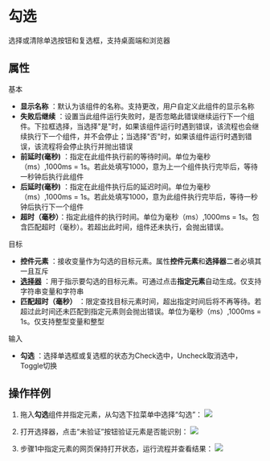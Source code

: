 # 勾选

选择或清除单选按钮和复选框，支持桌面端和浏览器

## 属性
基本
- **显示名称** ：默认为该组件的名称。支持更改，用户自定义此组件的显示名称
- **失败后继续** ：设置当此组件运行失败时，是否忽略此错误继续运行下一个组件。下拉框选择，当选择"是"时，如果该组件运行时遇到错误，该流程也会继续执行下一个组件，并不会停止；当选择"否"时，如果该组件运行时遇到错误，该流程将会停止执行并抛出错误
- **前延时(毫秒)** ：指定在此组件执行前的等待时间。单位为毫秒（ms）,1000ms = 1s。若此处填写1000，意为上一个组件执行完毕后，等待一秒钟后执行此组件
- **后延时(毫秒)** ：指定在此组件执行后的延迟时间。单位为毫秒（ms）,1000ms = 1s。若此处填写1000，意为此组件执行完毕后，等待一秒钟后执行下一个组件
- **超时（毫秒）**：指定此组件的执行时间。单位为毫秒（ms）,1000ms = 1s。包含匹配超时（毫秒）。若超出此时间，组件还未执行，会抛出错误。

目标

- **控件元素** ：接收变量作为勾选的目标元素。属性**控件元素**和**选择器**二者必填其一且互斥
- **[选择器](../Appendix/Selector.md?_v=v2020.4)** ：用于指示要勾选的目标元素。可通过点击**指定元素**自动生成。仅支持字符串变量和字符串
- **匹配超时（毫秒）** ：限定查找目标元素时间，超出指定时间后将不再等待。若超过此时间还未匹配到指定元素则会抛出错误。单位为毫秒（ms）,1000ms = 1s。仅支持整型变量和整型

输入

- **勾选** ：选择单选框或复选框的状态为Check选中，Uncheck取消选中，Toggle切换
## 操作样例
1. 拖入**勾选**组件并指定元素，从勾选下拉菜单中选择“勾选”：
![](https://docimages.blob.core.chinacloudapi.cn/images/Activities/check-1.png)

2. 打开选择器，点击“未验证”按钮验证元素是否能识别：
![](https://docimages.blob.core.chinacloudapi.cn/images/Activities/check-2.png)

2. 步骤1中指定元素的网页保持打开状态，运行流程并查看结果：
![](https://docimages.blob.core.chinacloudapi.cn/images/Activities/check-3.png)
